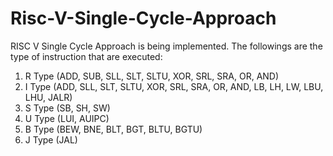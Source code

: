 # Risc-V-Single-Cycle-Approach
RISC V Single Cycle Approach is being implemented. The followings are the type of instruction that are executed:
1. R Type (ADD, SUB, SLL, SLT, SLTU, XOR, SRL, SRA, OR, AND)
2. I Type (ADD, SLL, SLT, SLTU, XOR, SRL, SRA, OR, AND, LB, LH, LW, LBU, LHU, JALR)
3. S Type (SB, SH, SW)
4. U Type (LUI, AUIPC)
5. B Type (BEW, BNE, BLT, BGT, BLTU, BGTU)
6. J Type (JAL)
